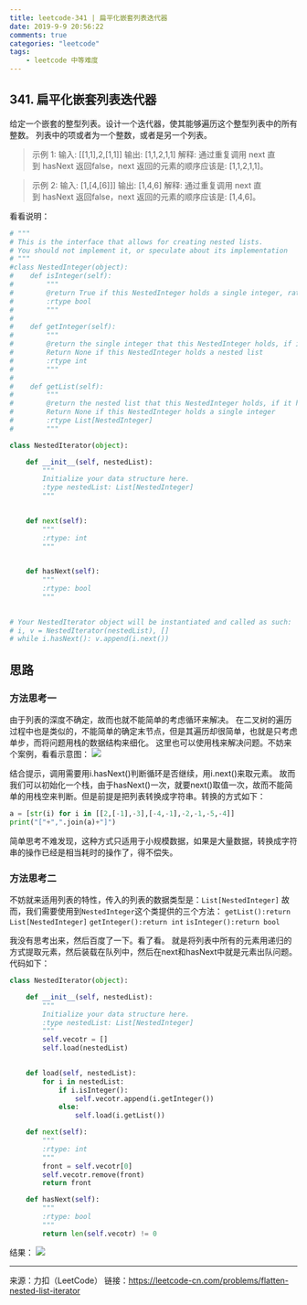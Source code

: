 ```yaml
---
title: leetcode-341 | 扁平化嵌套列表迭代器
date: 2019-9-9 20:56:22
comments: true
categories: "leetcode"
tags: 
    - leetcode 中等难度
---
```


## 341. 扁平化嵌套列表迭代器

给定一个嵌套的整型列表。设计一个迭代器，使其能够遍历这个整型列表中的所有整数。
列表中的项或者为一个整数，或者是另一个列表。

>示例 1:
输入: [[1,1],2,[1,1]]
输出: [1,1,2,1,1]
解释: 通过重复调用 next 直到 hasNext 返回false，next 返回的元素的顺序应该是: [1,1,2,1,1]。

>示例 2:
输入: [1,[4,[6]]]
输出: [1,4,6]
解释: 通过重复调用 next 直到 hasNext 返回false，next 返回的元素的顺序应该是: [1,4,6]。

看看说明：
``` python
# """
# This is the interface that allows for creating nested lists.
# You should not implement it, or speculate about its implementation
# """
#class NestedInteger(object):
#    def isInteger(self):
#        """
#        @return True if this NestedInteger holds a single integer, rather than a nested list.
#        :rtype bool
#        """
#
#    def getInteger(self):
#        """
#        @return the single integer that this NestedInteger holds, if it holds a single integer
#        Return None if this NestedInteger holds a nested list
#        :rtype int
#        """
#
#    def getList(self):
#        """
#        @return the nested list that this NestedInteger holds, if it holds a nested list
#        Return None if this NestedInteger holds a single integer
#        :rtype List[NestedInteger]
#        """

class NestedIterator(object):

    def __init__(self, nestedList):
        """
        Initialize your data structure here.
        :type nestedList: List[NestedInteger]
        """
        

    def next(self):
        """
        :rtype: int
        """
        

    def hasNext(self):
        """
        :rtype: bool
        """
        

# Your NestedIterator object will be instantiated and called as such:
# i, v = NestedIterator(nestedList), []
# while i.hasNext(): v.append(i.next())
``` 

## 思路
### 方法思考一
由于列表的深度不确定，故而也就不能简单的考虑循环来解决。
在二叉树的遍历过程中也是类似的，不能简单的确定末节点，但是其遍历却很简单，也就是只考虑单步，而将问题用栈的数据结构来细化。
这里也可以使用栈来解决问题。不妨来个案例，看看示意图：
![](/images/201909/2019-09-10_145526.png)

结合提示，调用需要用i.hasNext()判断循环是否继续，用i.next()来取元素。
故而我们可以初始化一个栈，由于hasNext()一次，就要next()取值一次，故而不能简单的用栈空来判断。但是前提是把列表转换成字符串。转换的方式如下：
``` Python
a = [str(i) for i in [[2,[-1],-3],[-4,-1],-2,-1,-5,-4]]
print("["+",".join(a)+"]")
``` 

简单思考不难发现，这种方式只适用于小规模数据，如果是大量数据，转换成字符串的操作已经是相当耗时的操作了，得不偿失。

### 方法思考二
不妨就来适用列表的特性，传入的列表的数据类型是：`List[NestedInteger]`
故而，我们需要使用到`NestedInteger`这个类提供的三个方法：
`getList():return List[NestedInteger]`
`getInteger():return int`
`isInteger():return bool`

我没有思考出来，然后百度了一下。看了看。
就是将列表中所有的元素用递归的方式提取元素，然后装载在队列中，然后在next和hasNext中就是元素出队问题。代码如下：
``` python
class NestedIterator(object):

    def __init__(self, nestedList):
        """
        Initialize your data structure here.
        :type nestedList: List[NestedInteger]
        """
        self.vecotr = []
        self.load(nestedList)
        

    def load(self, nestedList):
        for i in nestedList:
            if i.isInteger():
                self.vecotr.append(i.getInteger())
            else:
                self.load(i.getList())

    def next(self):
        """
        :rtype: int
        """
        front = self.vecotr[0]
        self.vecotr.remove(front)
        return front

    def hasNext(self):
        """
        :rtype: bool
        """
        return len(self.vecotr) != 0
```

结果：
![](/images/201909/2019-09-11_180510.png)
___

来源：力扣（LeetCode）
链接：https://leetcode-cn.com/problems/flatten-nested-list-iterator



